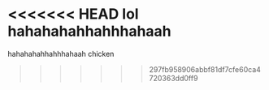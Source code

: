 <<<<<<< HEAD
lol
hahahahahhahhhahaah
=======

hahahahahhahhhahaah
chicken
>>>>>>> 297fb958906abbf81df7cfe60ca4720363dd0ff9
